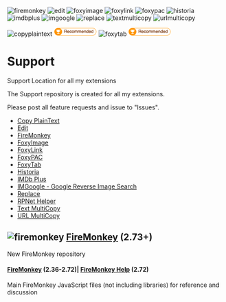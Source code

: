 ![firemonkey](/image/firemonkey.png)
![edit](/image/edit.png)
![foxyimage](/image/foxyimage.png)
![foxylink](/image/foxylink.png)
![foxypac](/image/foxypac.png)
![historia](/image/historia.png)
![imdbplus](/image/imdbplus.png)
![imgoogle](/image/imgoogle.png)
![replace](/image/replace.png)
![textmulticopy](/image/textmulticopy.png)
![urlmulticopy](/image/urlmulticopy.png)

![copyplaintext](/image/copyplaintext.png)
![Recommended](/image/recommended.png)
![foxytab](/image/foxytab.png)
![Recommended](/image/recommended.png)

# Support
Support Location for all my extensions

The Support repository is created for all my extensions.

Please post all feature requests and issue to "Issues".

- [Copy PlainText](https://addons.mozilla.org/firefox/addon/copy-plaintext/)
- [Edit](https://addons.mozilla.org/firefox/addon/edit/)
- [FireMonkey](https://addons.mozilla.org/firefox/addon/firemonkey/)
- [FoxyImage](https://addons.mozilla.org/firefox/addon/foxyimage/)
- [FoxyLink](https://addons.mozilla.org/firefox/addon/foxylink/)
- [FoxyPAC](https://addons.mozilla.org/firefox/addon/foxypac/)
- [FoxyTab](https://addons.mozilla.org/firefox/addon/foxytab/)
- [Historia](https://addons.mozilla.org/firefox/addon/historia/)
- [IMDb Plus](https://addons.mozilla.org/firefox/addon/imdb-plus/)
- [IMGoogle - Google Reverse Image Search](https://addons.mozilla.org/firefox/addon/igoogle/)
- [Replace](https://addons.mozilla.org/firefox/addon/replace/)
- [RPNet Helper](https://addons.mozilla.org/firefox/addon/rpnet-helper/)
- [Text MultiCopy](https://addons.mozilla.org/firefox/addon/text-multicopy/)
- [URL MultiCopy](https://addons.mozilla.org/firefox/addon/url-multicopy/)



## ![firemonkey](/image/firemonkey.png) [FireMonkey](https://github.com/erosman/firemonkey) (2.73+)
New FireMonkey repository

#### [FireMonkey](https://github.com/erosman/support/tree/FireMonkey) (2.36-2.72)| [FireMonkey Help](https://erosman.github.io/support/content/help.html)  (2.72)
Main FireMonkey JavaScript files (not including libraries) for reference and discussion
